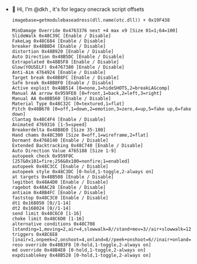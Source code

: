 - 👋 Hi, I’m @dkh , it's for legacy onecrack script offsets

      imagebase=getmodulebaseadress(dll.name(otc.dll)) + 0x19F438

      MinDamage Override 0x4763376 next +4 max x9 [Size 01=1;64=100]
      SlideWalk 0x48C39C [Enable / Disable]
      FakeLag 0x48C684 [Enable / Disable]
      breaker 0x48B8D4 [Enable / Disable]
      distortion 0x48B920 [Enable / Disable]
      Auto Direction 0x48B5DC [Enable / Disable]
      Extrapolated 0x48B5F8 [Enable / Disable]
      Glow(YOUSELF) 0x4767380 [Enable / Disable]
      Anti-Aim 4764924 [Enable / Disable]
      Target break 0x48B8FC [Enable / Disable]
      Safe break 0x48B8F0 [Enable / Disable]
      Active exploit 0x48B514 [0=none,1=hideSHOTS,2=breakLAGcomp]
      Manual AA arrow 0x959FE0 [0=front,1=back,2=left,3=right]
      Manual AA 0x48B560 [Enable / Disable]
      Material Type 0x48C32C [0=textured,1=flat]
      Pitch 0x48B670 [0=off,1=down,2=emotion,3=zero,4=up,5=fake up,6=fake down]
      Clantag 0x48C4F4 [Enable / Disable]
      Animated 4769316 [1-5=speed]
      Breakerdelta 0x48B8E0 [Size 35-180]
      Hand chams 0x48C300 [Size 0=off,1=wireframe,2=flat]
      Dormant 0x4768140 [Enable / Disable]
      Extended Backtracking 0x48C740 [Enable / Disable]
      Auto Direction Value 4765188 [Size 1-9]
      autopeek check 0x959F0C [257&0x101=fire;256&0x100=nonfire;1=enabled]
      autopeek 0x48C3CC [Enable / Disable]
      autopeek style 0x48C3DC [0-hold,1-toggle,2-always on]
      at targets 0x48B508 [Enable / Disable]
      legitbot 0x48A4D0 [Enable / Disable]
      ragebot 0x48AC28 [Enable / Disable]
      antiaim 0x48B4FC [Enable / Disable]
      faststop 0x48C3C0 [Enable / Disable]
      dt1 0x168050 [0//1-14]
      dt2 0x168024 [0//1-14]
      send limit 0x48C6C0 [1-16]
      choke limit 0x48C6D0 [1-16]
      alternative conditions 0x48C708 [standing=1,moving=2,air=4,slowwalk=8//stand+mov=3//air+slowwalk=12//all=15
      triggers 0x48C6E8 [inair=1,onpeek=2,onshoot=4,onland=8//peek+onshoot=6//inair+onland=8//all=15
      reso override 0x48B3F8 [0-hold,1-toggle,2-always on]
      md override 0x48B4E8 [0-hold,1-toggle,2-always on]
      expdisablekey 0x48B528 [0-hold,1-toggle,2-always on]
